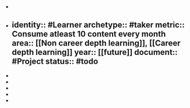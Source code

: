 -
- identity:: #Learner 
  archetype:: #taker
  metric:: Consume atleast 10 content every month 
  area:: [[Non career depth learning]], [[Career depth learning]] 
  year:: [[future]]
  document:: #Project
  status:: #todo
	-
-
-
-
-
-